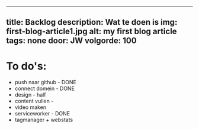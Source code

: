 ---
title:  Backlog
description: Wat te doen is
img: first-blog-article1.jpg
alt: my first blog article
tags: none
door: JW
volgorde: 100
------

# To do's:

- push naar github - DONE
- connect domein - DONE
- design - half
- content vullen - 
- video maken
- serviceworker - DONE
- tagmanager + webstats

